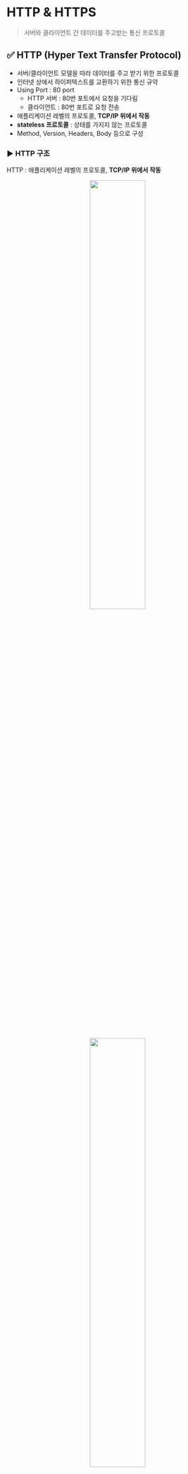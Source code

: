 # HTTP & HTTPS
> 서버와 클라이언트 간 데이터를 주고받는 통신 프로토콜 

## ✅ HTTP (Hyper Text Transfer Protocol)
- 서버/클라이언트 모델을 따라 데이터를 주고 받기 위한 프로토콜
- 인터넷 상에서 하이퍼텍스트를 교환하기 위한 통신 규약
- Using Port : 80 port
    - HTTP 서버 : 80번 포트에서 요청을 기다림
    - 클라이언트 : 80번 포트로 요청 전송
- 애플리케이션 레벨의 프로토콜, **TCP/IP 위에서 작동**
- **stateless 프로토콜** : 상태를 가지지 않는 프로토콜
- Method, Version, Headers, Body 등으로 구성

### ▶️ HTTP 구조
HTTP : 애플리케이션 레벨의 프로토콜, **TCP/IP 위에서 작동** <br>
<div align="center">
<img src="https://user-images.githubusercontent.com/66112716/197479841-51b12482-8f7b-4406-ad70-b7abeb8ad115.png" width="50%">
<img src="https://user-images.githubusercontent.com/66112716/197479899-9f583206-4b83-4ad1-9fc7-50550d45755a.png" width="50%">
</div>

> [사진 출처](https://dev.classmethod.jp/articles/about-http/)

### ▶️ Request 메세지
- `Start line`, `Headers`, `Body`로 이루어짐

1. `Start Line` : 요청의 첫번째 줄
    - HTTP Method : 해당 요청이 의도한 액션의 정의부 (`GET`, `POST`, `DELETE`)
    - Request target : 해당 요청이 전송되는 목표 url
    - HTTP Version : 사용되는 HTTP 버전 정보, ex) `GET/login HTTP/1.1`

2. `Headers` : 요청에 대한 추가 정보(meta data)
    - `Key:value` 형태로 이루어짐
    ```
    Headers: {
        Host: 요청 전송 url ex) www.naver.com
        User-Agent: 요청을 보내는 클라이언트 정보 ex) chrome, firefox, ...
        Content-Type: 해당 요청이 보내는 메세지 body 타입 ex) application/json
        Content-Length: body 내용의 길이
        Authorization: 회원의 인증/인가를 처리하기 위한 로그인 토큰
    }
    ```

3. `Body` : 해당 요청의 실제 내용
    ```
    Body: {
        "user_email" : "gdscssu@google.com"
        "user_password" : "1234"
    }
    ```

### ▶️ Response 메세지
- `Status line`, `Headers`, `Body`로 이루어짐

1. `Status Line` : 응답의 상태줄
    - HTTP Version : 요청의 HTTP 버전
    - Status Code : 응답 메시지의 상태 코드
    - Status Text : 응답 메시지의 상태 설명 텍스트

    ex) `HTTP/1.1 404 NOT FOUND`, `HTTP/1.1 200 SUCCESS` <br>

2. `Headers` : Request message의 Headers와 동일
    - 응답의 추가 정보를 담는 부분
    - Response Message에서만 사용하는 헤더 정보도 있음

3. `Body` : Request message의 Body와 동일
    - 가장 많이 사용되는 Body 데이터 타입 : `JSON`

## ✅ HTTPS (Hyper Text Transfer Protocol Secure)
- HTTP에 **데이터 암호화**가 추가된 프로토콜
- Using Port : 443 port
- 네트워크 상에서 제 3자가 중간에 정보를 볼 수 없도록 데이터 암호화

### ▶️ HTTPS의 암호화 방법
HTTPS : 대칭키 암호화 방식 & 비대칭키 암호화 방식

### ▶️ 대칭키 암호화
- 클라이언트와 서버가 동일한 키를 사용해 암호화/복호화 진행
- 키가 노출될 경우 매우 위험함
- 연산 속도 빠름

### ▶️ 비대칭키 암호화
- 1개의 쌍으로 구성된 공개키와 개인키를 암호화/복호화 하는 데에 사용
- 키가 노출되어도 비교적 안전
- 연산 속도 느림

### ▶️ 비대칭키 암호화
<p align="center"><img src="https://user-images.githubusercontent.com/66112716/157616290-f90cce9c-db9f-494e-8bd6-caa6f1f0b5de.png" width="700" height="250"></p>

> [사진 출처](https://velog.io/@minj9_6/%EB%8C%80%EC%B9%AD%ED%82%A4%EC%99%80-%EB%B9%84%EB%8C%80%EC%B9%AD%ED%82%A4%EB%8A%94-%EB%AC%B4%EC%8A%A8-%EC%B0%A8%EC%9D%B4%EA%B0%80-%EC%9E%88%EC%9D%84%EA%B9%8C)

- **비대칭키 암호화** : 공개키/개인키 암호화 방식
    - **공개키** : 모두에게 공개 가능한 키
    - **개인키** : 본인만 가지고 있는 키 (비공개)

- **공개키 암호화** : 공개키로 암호화를 할 경우 **개인키로만 복호화 가능**
    - 개인키 : 본인만 가지고 있기에 본인만 볼 수 있음
- **개인키 암호화** : 개인키로 암호화할 경우 **공개키로만 복호화 가능**
    - 공개키 : 모두에게 공개
    - 본인이 인증한 정보임을 알아 신뢰성 보장 가능

### ▶️ HTTPS 연결 과정 성립 흐름
1. 클라이언트(브라우저) → 서버로의 최초 연결 시도
2. 서버 : 공개키를 브라우저에 넘김
3. 클라이언트(브라우저) : 인증서(공개키)의 유효성 검사 → 세션키 발급
4. 클라이언트(브라우저) : 세션키 보관, 서버의 공개키로 세션키 암호화해 서버로 전송
5. 서버 : 개인키로 암호화된 세션키 복호화 → 세션키 얻음
6. 클라이언트 & 서버 : 동일한 세션키 공유 → 데이터 전달 시 세션키로 암호화/복호화 진행    
<br>

> 참고 자료 : https://mangkyu.tistory.com/98